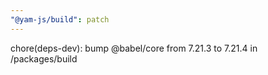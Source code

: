 ```yaml
---
"@yam-js/build": patch
---
```


chore(deps-dev): bump @babel/core from 7.21.3 to 7.21.4 in /packages/build
